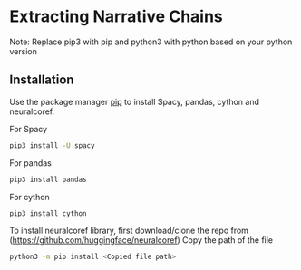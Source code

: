 # Extracting Narrative Chains 

Note: Replace pip3 with pip and python3 with python based on your python version

## Installation

Use the package manager [pip](https://pip.pypa.io/en/stable/) to install Spacy, pandas, cython and neuralcoref.

For Spacy
```bash
pip3 install -U spacy
```
For pandas
```bash
pip3 install pandas
```
For cython
```bash
pip3 install cython
```
To install neuralcoref library, first download/clone the repo from (https://github.com/huggingface/neuralcoref)
Copy the path of the file
```bash
python3 -m pip install <Copied file path> 
```